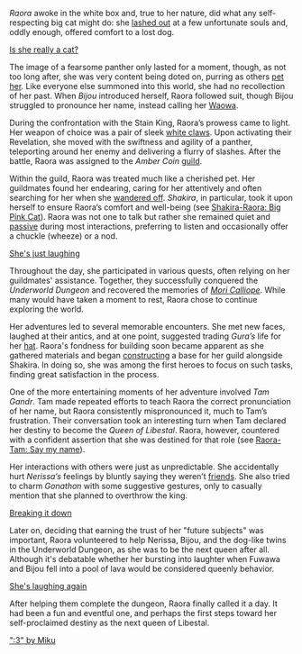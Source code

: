 _Raora_ awoke in the white box and, true to her nature, did what any self-respecting big cat might do: she [lashed out](https://www.youtube.com/live/8ybUOw9NhMc?feature=shared&t=847) at a few unfortunate souls and, oddly enough, offered comfort to a lost dog.

[Is she really a cat?](#embed:https://www.youtube.com/live/8ybUOw9NhMc?t=934)

The image of a fearsome panther only lasted for a moment, though, as not too long after, she was very content being doted on, purring as others [pet her](https://www.youtube.com/live/8ybUOw9NhMc?feature=shared&t=1645). Like everyone else summoned into this world, she had no recollection of her past. When _Bijou_ introduced herself, Raora followed suit, though Bijou struggled to pronounce her name, instead calling her [Waowa](https://www.youtube.com/live/8ybUOw9NhMc?feature=shared&t=2777).

During the confrontation with the Stain King, Raora’s prowess came to light. Her weapon of choice was a pair of sleek [white claws](https://www.youtube.com/live/8ybUOw9NhMc?feature=shared&t=3272). Upon activating their Revelation, she moved with the swiftness and agility of a panther, teleporting around her enemy and delivering a flurry of slashes. After the battle, Raora was assigned to the _Amber Coin_ [guild](https://www.youtube.com/live/8ybUOw9NhMc?feature=shared&t=3543).

Within the guild, Raora was treated much like a cherished pet. Her guildmates found her endearing, caring for her attentively and often searching for her when she [wandered off](https://www.youtube.com/live/8ybUOw9NhMc?feature=shared&t=3929). _Shakira_, in particular, took it upon herself to ensure Raora’s comfort and well-being (see [Shakira-Raora: Big Pink Cat](#edge:kiara-raora)). Raora was not one to talk but rather she remained quiet and [passive](https://www.youtube.com/live/8ybUOw9NhMc?feature=shared&t=5774) during most interactions, preferring to listen and occasionally offer a chuckle (wheeze) or a nod.

[She's just laughing](#embed:https://www.youtube.com/live/8ybUOw9NhMc?t=5854)

Throughout the day, she participated in various quests, often relying on her guildmates' assistance. Together, they successfully conquered the _Underworld Dungeon_ and recovered the memories of _[Mori Calliope](https://www.youtube.com/live/8ybUOw9NhMc?feature=shared&t=9964)_. While many would have taken a moment to rest, Raora chose to continue exploring the world.

Her adventures led to several memorable encounters. She met new faces, laughed at their antics, and at one point, suggested trading _Gura’s_ life for her [hat](https://www.youtube.com/live/8ybUOw9NhMc?feature=shared&t=10513). Raora's fondness for building soon became apparent as she gathered materials and began [constructing](https://www.youtube.com/live/8ybUOw9NhMc?feature=shared&t=12337) a base for her guild alongside Shakira. In doing so, she was among the first heroes to focus on such tasks, finding great satisfaction in the process.

One of the more entertaining moments of her adventure involved _Tam Gandr_. Tam made repeated efforts to teach Raora the correct pronunciation of her name, but Raora consistently mispronounced it, much to Tam’s frustration. Their conversation took an interesting turn when Tam declared her destiny to become the _Queen of Libestal_. Raora, however, countered with a confident assertion that she was destined for that role (see [Raora-Tam: Say my name](#edge:raora-kronii)).

Her interactions with others were just as unpredictable. She accidentally hurt _Nerissa’s_ feelings by bluntly saying they weren’t [friends](https://www.youtube.com/live/8ybUOw9NhMc?feature=shared&t=13860). She also tried to charm _Gonathon_ with some suggestive gestures, only to casually mention that she planned to overthrow the king.

[Breaking it down](#embed:https://www.youtube.com/live/8ybUOw9NhMc?feature=shared&t=14436)

Later on, deciding that earning the trust of her "future subjects" was important, Raora volunteered to help Nerissa, Bijou, and the dog-like twins in the Underworld Dungeon, as she was to be the next queen after all. Although it's debatable whether her bursting into laughter when Fuwawa and Bijou fell into a pool of lava would be considered queenly behavior.

[She's laughing again](#embed:https://www.youtube.com/live/8ybUOw9NhMc?t=15966)

After helping them complete the dungeon, Raora finally called it a day. It had been a fun and eventful one, and perhaps the first steps toward her self-proclaimed destiny as the next queen of Libestal.

[":3" by Miku](https://x.com/Mikururun/status/1899247515700019465)
